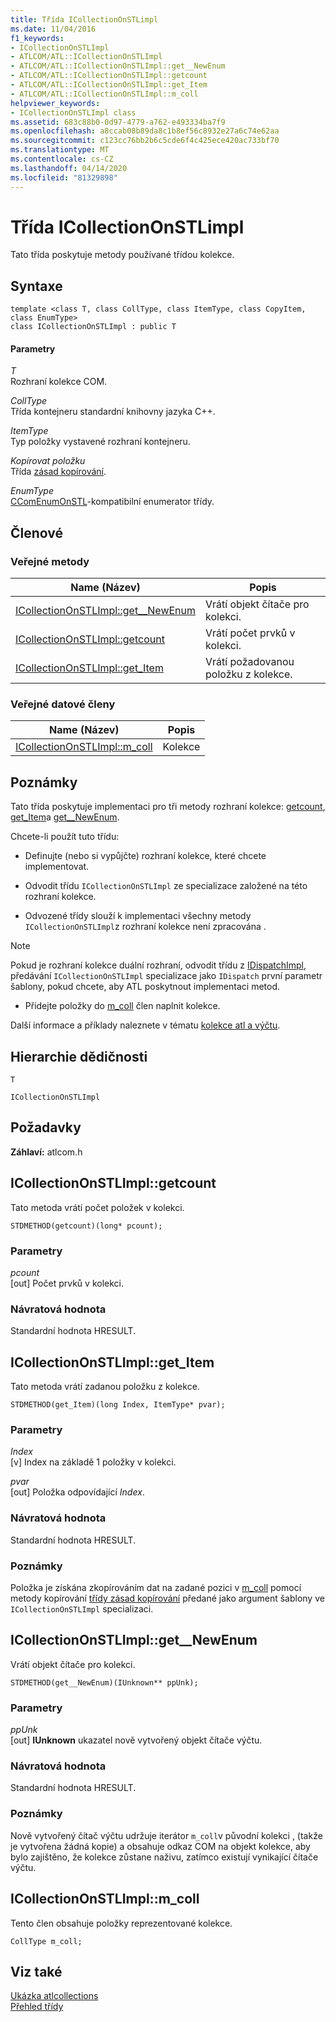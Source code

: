 ```yaml
---
title: Třída ICollectionOnSTLimpl
ms.date: 11/04/2016
f1_keywords:
- ICollectionOnSTLImpl
- ATLCOM/ATL::ICollectionOnSTLImpl
- ATLCOM/ATL::ICollectionOnSTLImpl::get__NewEnum
- ATLCOM/ATL::ICollectionOnSTLImpl::getcount
- ATLCOM/ATL::ICollectionOnSTLImpl::get_Item
- ATLCOM/ATL::ICollectionOnSTLImpl::m_coll
helpviewer_keywords:
- ICollectionOnSTLImpl class
ms.assetid: 683c88b0-0d97-4779-a762-e493334ba7f9
ms.openlocfilehash: a8ccab08b89da8c1b8ef56c8932e27a6c74e62aa
ms.sourcegitcommit: c123cc76bb2b6c5cde6f4c425ece420ac733bf70
ms.translationtype: MT
ms.contentlocale: cs-CZ
ms.lasthandoff: 04/14/2020
ms.locfileid: "81329898"
---
```

# <a name="icollectiononstlimpl-class"></a>Třída ICollectionOnSTLimpl

Tato třída poskytuje metody používané třídou kolekce.

## <a name="syntax"></a>Syntaxe

```
template <class T, class CollType, class ItemType, class CopyItem, class EnumType>
class ICollectionOnSTLImpl : public T
```

#### <a name="parameters"></a>Parametry

*T*<br/>
Rozhraní kolekce COM.

*CollType*<br/>
Třída kontejneru standardní knihovny jazyka C++.

*ItemType*<br/>
Typ položky vystavené rozhraní kontejneru.

*Kopírovat položku*<br/>
Třída [zásad kopírování](../../atl/atl-copy-policy-classes.md).

*EnumType*<br/>
[CComEnumOnSTL](../../atl/reference/ccomenumonstl-class.md)-kompatibilní enumerator třídy.

## <a name="members"></a>Členové

### <a name="public-methods"></a>Veřejné metody

|Name (Název)|Popis|
|----------|-----------------|
|[ICollectionOnSTLImpl::get__NewEnum](#newenum)|Vrátí objekt čítače pro kolekci.|
|[ICollectionOnSTLImpl::getcount](#get_count)|Vrátí počet prvků v kolekci.|
|[ICollectionOnSTLImpl::get_Item](#get_item)|Vrátí požadovanou položku z kolekce.|

### <a name="public-data-members"></a>Veřejné datové členy

|Name (Název)|Popis|
|----------|-----------------|
|[ICollectionOnSTLImpl::m_coll](#m_coll)|Kolekce|

## <a name="remarks"></a>Poznámky

Tato třída poskytuje implementaci pro tři metody rozhraní kolekce: [getcount](#get_count), [get_Item](#get_item)a [get__NewEnum](#newenum).

Chcete-li použít tuto třídu:

- Definujte (nebo si vypůjčte) rozhraní kolekce, které chcete implementovat.

- Odvodit třídu `ICollectionOnSTLImpl` ze specializace založené na této rozhraní kolekce.

- Odvozené třídy slouží k implementaci všechny metody `ICollectionOnSTLImpl`z rozhraní kolekce není zpracována .

> [!NOTE]
> Pokud je rozhraní kolekce duální rozhraní, odvodit třídu z [IDispatchImpl](../../atl/reference/idispatchimpl-class.md), předávání `ICollectionOnSTLImpl` specializace jako `IDispatch` první parametr šablony, pokud chcete, aby ATL poskytnout implementaci metod.

- Přidejte položky do [m_coll](#m_coll) člen naplnit kolekce.

Další informace a příklady naleznete v tématu [kolekce atl a výčtu](../../atl/atl-collections-and-enumerators.md).

## <a name="inheritance-hierarchy"></a>Hierarchie dědičnosti

`T`

`ICollectionOnSTLImpl`

## <a name="requirements"></a>Požadavky

**Záhlaví:** atlcom.h

## <a name="icollectiononstlimplgetcount"></a><a name="get_count"></a>ICollectionOnSTLImpl::getcount

Tato metoda vrátí počet položek v kolekci.

```
STDMETHOD(getcount)(long* pcount);
```

### <a name="parameters"></a>Parametry

*pcount*<br/>
[out] Počet prvků v kolekci.

### <a name="return-value"></a>Návratová hodnota

Standardní hodnota HRESULT.

## <a name="icollectiononstlimplget_item"></a><a name="get_item"></a>ICollectionOnSTLImpl::get_Item

Tato metoda vrátí zadanou položku z kolekce.

```
STDMETHOD(get_Item)(long Index, ItemType* pvar);
```

### <a name="parameters"></a>Parametry

*Index*<br/>
[v] Index na základě 1 položky v kolekci.

*pvar*<br/>
[out] Položka odpovídající *Index*.

### <a name="return-value"></a>Návratová hodnota

Standardní hodnota HRESULT.

### <a name="remarks"></a>Poznámky

Položka je získána zkopírováním dat na zadané pozici v [m_coll](#m_coll) pomocí metody kopírování [třídy zásad kopírování](../../atl/atl-copy-policy-classes.md) předané jako argument šablony ve `ICollectionOnSTLImpl` specializaci.

## <a name="icollectiononstlimplget__newenum"></a><a name="newenum"></a>ICollectionOnSTLImpl::get__NewEnum

Vrátí objekt čítače pro kolekci.

```
STDMETHOD(get__NewEnum)(IUnknown** ppUnk);
```

### <a name="parameters"></a>Parametry

*ppUnk*<br/>
[out] **IUnknown** ukazatel nově vytvořený objekt čítače výčtu.

### <a name="return-value"></a>Návratová hodnota

Standardní hodnota HRESULT.

### <a name="remarks"></a>Poznámky

Nově vytvořený čítač výčtu udržuje iterátor `m_coll`v původní kolekci , (takže je vytvořena žádná kopie) a obsahuje odkaz COM na objekt kolekce, aby bylo zajištěno, že kolekce zůstane naživu, zatímco existují vynikající čítače výčtu.

## <a name="icollectiononstlimplm_coll"></a><a name="m_coll"></a>ICollectionOnSTLImpl::m_coll

Tento člen obsahuje položky reprezentované kolekce.

```
CollType m_coll;
```

## <a name="see-also"></a>Viz také

[Ukázka atlcollections](../../overview/visual-cpp-samples.md)<br/>
[Přehled třídy](../../atl/atl-class-overview.md)
